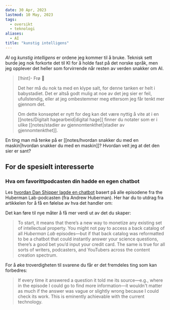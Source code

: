 ```yaml
---
date: 30 Apr, 2023
lastmod: 10 May, 2023
tags:
  - oversikt
  - teknologi
aliases:
  - AI
title: "kunstig intelligens"
---
```

*AI* og *kunstig intelligens* er ordene jeg kommer til å bruke. Teknisk sett burde jeg nok forkorte det til KI for å holde fast på det norske språk, men jeg opplever det heller som forvirrende når resten av verden snakker om AI.

> [!hint]- Frø  🌱
>
> Det her må du nok ta med en klype salt, for denne tanken er helt i babystadiet. Det er altså godt mulig at noe av det jeg sier er feil, ufullstendig, eller at jeg ombestemmer meg ettersom jeg får tenkt mer gjennom det.
> 
> Om dette konseptet er nytt for deg kan det være nyttig å vite at i en [[notes/Digitalt hagearbeid|digital hage]] finner du notater som er i ulike [[notes/stadier av gjennomtenkthet|stadier av gjennomtenkthet]].

En ting man må tenke på er [[notes/hvordan snakker du med en maskin|hvordan snakker du med en maskin]]? Hvordan veit jeg at det den sier er sant?

## For de spesielt interesserte

### Hva om favorittpodcasten din hadde en egen chatbot

Les [hvordan Dan Shipper lagde en chatbot](https://every.to/superorganizers/i-trained-a-gpt-3-chatbot-on-every-episode-of-my-favorite-podcast) basert på alle episodene fra the Huberman Lab-podcasten (fra Andrew Huberman). Her har du to utdrag fra artikkelen for å få en følelse av hva det handler om:

Det kan føre til nye måter å få mer verdi ut av det du skaper:

> To start, it means that there’s a new way to monetize any existing set of intellectual property. You might not pay to access a back catalog of all *Huberman Lab* episodes—but if that back catalog was reformatted to be a chatbot that could instantly answer your science questions, there’s a good bet you’d input your credit card. The same is true for all sorts of writers, podcasters, and YouTubers across the content creation spectrum.

For å øke troverdigheten til svarene du får er det fremdeles ting som kan forbedres:

> If every time it answered a question it told me its source—e.g., where in the episode I could go to find more information—it wouldn't matter as much if the answer was vague or slightly wrong because I could check its work. This is eminently achievable with the current technology.
